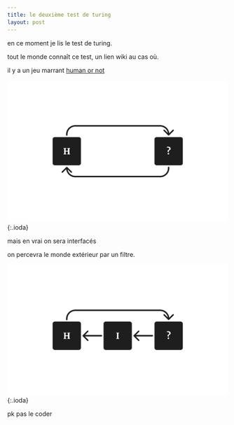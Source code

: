 ```yaml
---
title: le deuxième test de turing
layout: post
---
```


en ce moment je lis le test de turing.

tout le monde connaît ce test, un lien wiki au cas où.

il y a un jeu marrant
[human or not](https://www.humanornot.ai/)

![turing1](/img/turing/turing1.png){:.ioda}

mais en vrai on sera interfacés

on percevra le monde extérieur par un filtre.

![turing2](/img/turing/turing2.png){:.ioda}

pk pas le coder
